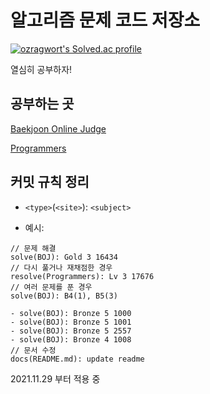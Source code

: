 # 알고리즘 문제 코드 저장소

[![ozragwort's Solved.ac profile](http://mazassumnida.wtf/api/v2/generate_badge?boj=ragwort)](https://solved.ac/ragwort/)

열심히 공부하자!

## 공부하는 곳

[Baekjoon Online Judge](https://www.acmicpc.net/)

[Programmers](https://programmers.co.kr/)

## 커밋 규칙 정리
- `<type>`(`<site>`): `<subject>`

- 예시:
```text
// 문제 해결
solve(BOJ): Gold 3 16434
// 다시 풀거나 재채점한 경우
resolve(Programmers): Lv 3 17676
// 여러 문제를 푼 경우
solve(BOJ): B4(1), B5(3)

- solve(BOJ): Bronze 5 1000
- solve(BOJ): Bronze 5 1001
- solve(BOJ): Bronze 5 2557
- solve(BOJ): Bronze 4 1008
// 문서 수정
docs(README.md): update readme
```

2021.11.29 부터 적용 중
